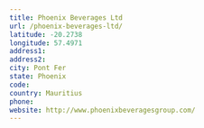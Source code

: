 ```yaml
---
title: Phoenix Beverages Ltd
url: /phoenix-beverages-ltd/
latitude: -20.2738
longitude: 57.4971
address1: 
address2: 
city: Pont Fer
state: Phoenix
code: 
country: Mauritius
phone: 
website: http://www.phoenixbeveragesgroup.com/
---
```


